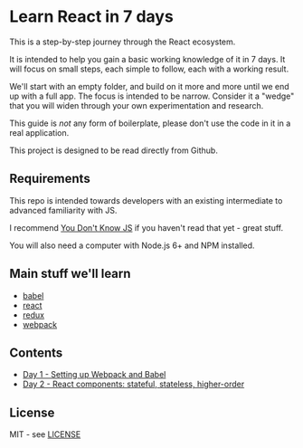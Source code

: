 # Learn React in 7 days

This is a step-by-step journey through the React ecosystem.

It is intended to help you gain a basic working knowledge of it in 7 days.
It will focus on small steps, each simple to follow, each with a working result.

We'll start with an empty folder, and build on it more and more until we end up with a full app.
The focus is intended to be narrow. Consider it a "wedge" that you will widen through your own experimentation and research.

This guide is *not* any form of boilerplate, please don't use the code in it in a real application.

This project is designed to be read directly from Github.

## Requirements

This repo is intended towards developers with an existing intermediate to advanced familiarity with JS.

I recommend [You Don't Know JS][you-dont-know-js] if you haven't read that yet - great stuff.

You will also need a computer with Node.js 6+ and NPM installed.

## Main stuff we'll learn

* [babel][]
* [react][]
* [redux][]
* [webpack][]

## Contents

* [Day 1 - Setting up Webpack and Babel][day-1]
* [Day 2 - React components: stateful, stateless, higher-order][day-2]

## License

MIT - see [LICENSE][license-url]

[day-1]: ./day-1/README.md
[day-2]: ./day-2/README.md
[you-dont-know-js]: https://github.com/getify/You-Dont-Know-JS
[babel]: https://babeljs.io
[react]: https://facebook.github.io/react
[redux]: http://redux.js.org
[webpack]: https://webpack.github.io
[license-url]: ./LICENSE
